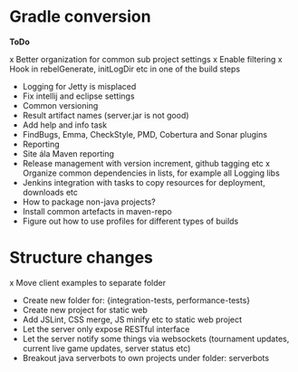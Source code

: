 Gradle conversion
=====================

**ToDo**

x Better organization for common sub project settings
x Enable filtering
x Hook in rebelGenerate, initLogDir etc in one of the build steps
- Logging for Jetty is misplaced
- Fix intellij and eclipse settings
- Common versioning
- Result artifact names (server.jar is not good)
- Add help and info task
- FindBugs, Emma, CheckStyle, PMD, Cobertura and Sonar plugins
- Reporting
- Site ála Maven reporting
- Release management with version increment, github tagging etc
x Organize common dependencies in lists, for example all Logging libs
- Jenkins integration with tasks to copy resources for deployment, downloads etc
- How to package non-java projects?
- Install common artefacts in maven-repo
- Figure out how to use profiles for different types of builds


Structure changes
====================

x Move client examples to separate folder
- Create new folder for: {integration-tests, performance-tests}
- Create new project for static web
- Add JSLint, CSS merge, JS minify etc to static web project
- Let the server only expose RESTful interface
- Let the server notify some things via websockets (tournament updates, current live game updates, server status etc)
- Breakout java serverbots to own projects under folder: serverbots
